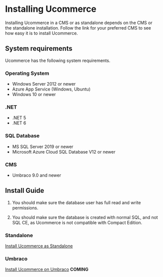 # Installing Ucommerce
Installing Ucommerce in a CMS or as standalone depends on the CMS or the standalone installation. Follow the link for your preferred CMS to see how easy it is to install Ucommerce.

## System requirements
Ucommerce has the following system requirements.

### Operating System
* Windows Server 2012 or newer
* Azure App Service (Windows, Ubuntu)
* Windows 10 or newer

### .NET
* .NET 5
* .NET 6
### SQL Database
* MS SQL Server 2019 or newer
* Microsoft Azure Cloud SQL Database V12 or newer

### CMS
* Umbraco 9.0 and newer

## Install Guide

1. You should make sure the database user has full read and write permissions.

2. You should make sure the database is created with normal SQL, and not SQL CE, as Ucommerce is not compatible with Compact Edition.

### Standalone

[Install Ucommerce as Standalone](installing-ucommerce/standalone/install-ucommerce-as-standalone.md)

### Umbraco

[Install Ucommerce on Umbraco](installing-ucommerce/umbraco/install-ucommerce-on-Umbraco.md) **COMING**